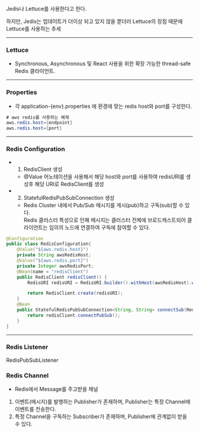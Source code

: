 Jedis나 Lettuce를 사용한다고 한다.

하지만, Jedis는 업데이트가 더이상 되고 있지 않을 뿐더러 Lettuce의 장점 때문에 Lettuce를 사용하는 추세

---

### Lettuce

- Synchronous, Asynchronous 및 React 사용을 위한 확장 가능한 thread-safe Redis 클라이언트.

---

### Properties

- 각 application-{env}.properties 에 환경에 맞는 redis host와 port를 구성한다.

```java
# aws redis를 사용하는 예제
aws.redis.host={endpoint}
aws.redis.host={port}
```

---

### Redis Configuration

- 1. RedisClient 생성
    - @Value 어노테이션을 사용해서 해당 host와 port를 사용하여 redisURI를 생성후 해당 URI로 RedisClient를 생성
- 2. StatefulRedisPubSubConnection 생성
    - Redis Cluster 내에서 Pub/Sub 메시지를 게시(pub)하고 구독(sub)할 수 있다.</br>
    Redis 클러스터 특성으로 인해 메시지는 클러스터 전체에 브로드캐스트되어 클라이언트는 임의의 노드에 연결하여 구독에 참여할 수 있다.
```java
@Configuration
public class RedisConfiguration{
	@Value("${aws.redis.host}")
	private String awsRedisHost;
	@Value("${aws.redis.port}")
	private Integer awsRedisPort;
	@Bean(name = "redisClient")
	public RedisClient redisClient() {
        RedisURI redisURI = RedisURI.builder().withHost(awsRedisHost).withPort(awsRedisPort).build();

        return RedisClient.create(redisURI);
	}
    @Bean
    public StatefulRedisPubSubConnection<String, String> connectSub(RedisClient redisClient){
        return redisClient.connectPubSub();
    }
}
```

---

### Redis Listener

RedisPubSubListener


### Redis Channel

* Redis에서 Message를 주고받을 채널

1. 이벤트(메시지)를 발행하는 Publisher가 존재하며, Publisher는 특정 Channel에 이벤트를 전송한다.
2. 특정 Channel을 구독하는 Subscriber가 존재하며, Publisher에 관계없이 받을 수 있다.












